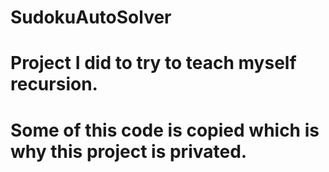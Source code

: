 # SudokuAutoSolver

# Project I did to try to teach myself recursion.
# Some of this code is copied which is why this project is privated.
